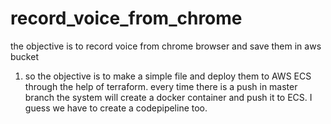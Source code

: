 # record_voice_from_chrome


the objective is to record voice from chrome browser and save them in aws bucket


1. so the objective is to make a simple file and deploy them to AWS ECS through the help of terraform. every time 
   there is a push in master branch the system will create a docker container and push it to ECS. I guess we have to 
   create a codepipeline too.

